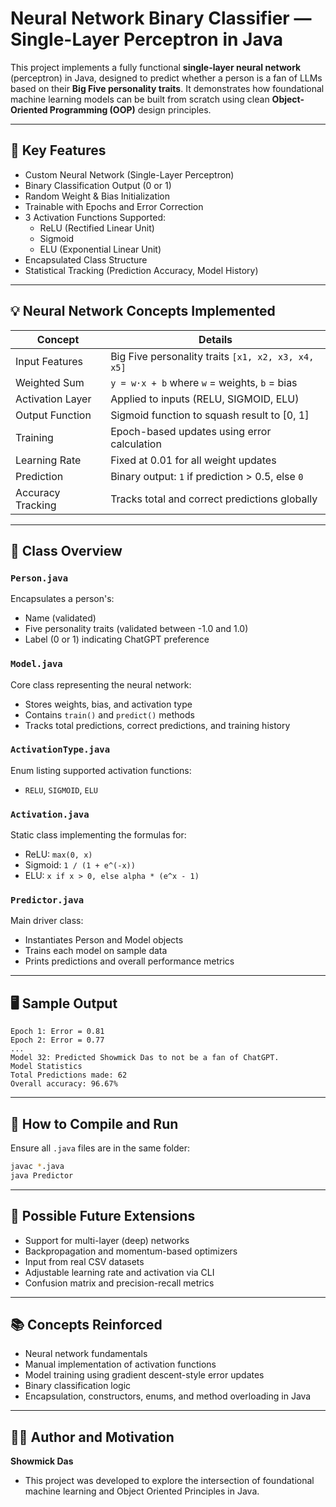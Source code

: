 # Neural Network Binary Classifier — Single-Layer Perceptron in Java

This project implements a fully functional **single-layer neural network** (perceptron) in Java, designed to predict whether a person is a fan of LLMs based on their **Big Five personality traits**. It demonstrates how foundational machine learning models can be built from scratch using clean **Object-Oriented Programming (OOP)** design principles.

---

## 🧠 Key Features

- Custom Neural Network (Single-Layer Perceptron)
- Binary Classification Output (0 or 1)
- Random Weight & Bias Initialization
- Trainable with Epochs and Error Correction
- 3 Activation Functions Supported:
  - ReLU (Rectified Linear Unit)
  - Sigmoid
  - ELU (Exponential Linear Unit)
- Encapsulated Class Structure
- Statistical Tracking (Prediction Accuracy, Model History)

---

## 💡 Neural Network Concepts Implemented

| Concept            | Details |
|-------------------|---------|
| Input Features     | Big Five personality traits `[x1, x2, x3, x4, x5]` |
| Weighted Sum       | `y = w·x + b` where `w` = weights, `b` = bias |
| Activation Layer   | Applied to inputs (RELU, SIGMOID, ELU) |
| Output Function    | Sigmoid function to squash result to [0, 1] |
| Training           | Epoch-based updates using error calculation |
| Learning Rate      | Fixed at 0.01 for all weight updates |
| Prediction         | Binary output: `1` if prediction > 0.5, else `0` |
| Accuracy Tracking  | Tracks total and correct predictions globally |

---

## 🧱 Class Overview

### `Person.java`
Encapsulates a person's:
- Name (validated)
- Five personality traits (validated between -1.0 and 1.0)
- Label (0 or 1) indicating ChatGPT preference

### `Model.java`
Core class representing the neural network:
- Stores weights, bias, and activation type
- Contains `train()` and `predict()` methods
- Tracks total predictions, correct predictions, and training history

### `ActivationType.java`
Enum listing supported activation functions:
- `RELU`, `SIGMOID`, `ELU`

### `Activation.java`
Static class implementing the formulas for:
- ReLU: `max(0, x)`
- Sigmoid: `1 / (1 + e^(-x))`
- ELU: `x if x > 0, else alpha * (e^x - 1)`

### `Predictor.java`
Main driver class:
- Instantiates Person and Model objects
- Trains each model on sample data
- Prints predictions and overall performance metrics

---

## 🖥️ Sample Output

```
Epoch 1: Error = 0.81
Epoch 2: Error = 0.77
...
Model 32: Predicted Showmick Das to not be a fan of ChatGPT.
Model Statistics
Total Predictions made: 62
Overall accuracy: 96.67%
```

---

## 🔧 How to Compile and Run

Ensure all `.java` files are in the same folder:

```bash
javac *.java
java Predictor
```

---

## 🚀 Possible Future Extensions

- Support for multi-layer (deep) networks
- Backpropagation and momentum-based optimizers
- Input from real CSV datasets
- Adjustable learning rate and activation via CLI
- Confusion matrix and precision-recall metrics

---

## 📚 Concepts Reinforced

- Neural network fundamentals
- Manual implementation of activation functions
- Model training using gradient descent-style error updates
- Binary classification logic
- Encapsulation, constructors, enums, and method overloading in Java

---

## 👨‍💻 Author and Motivation

**Showmick Das** 
- This project was developed to explore the intersection of foundational machine learning and Object Oriented Principles in Java.
